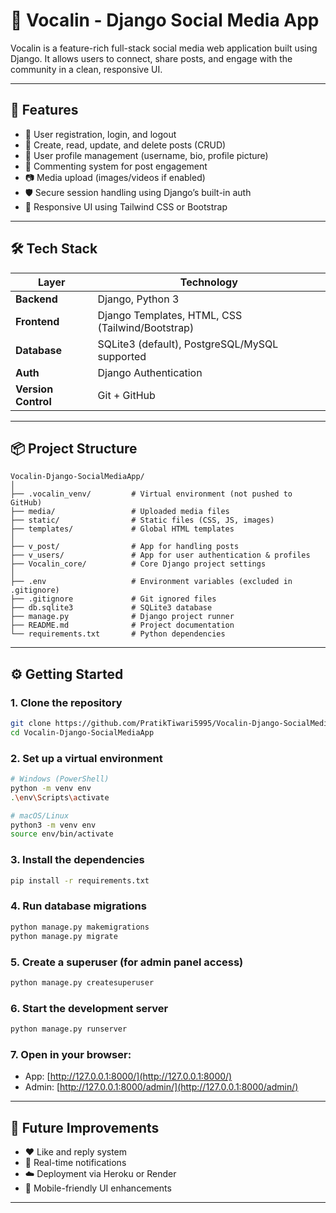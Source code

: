 # 📱 Vocalin - Django Social Media App

Vocalin is a feature-rich full-stack social media web application built using Django. It allows users to connect, share posts, and engage with the community in a clean, responsive UI.

---

## 🚀 Features

- 🔐 User registration, login, and logout
- 📝 Create, read, update, and delete posts (CRUD)
- 👤 User profile management (username, bio, profile picture)
- 💬 Commenting system for post engagement
- 📷 Media upload (images/videos if enabled)
- 🛡️ Secure session handling using Django’s built-in auth
- 🎨 Responsive UI using Tailwind CSS or Bootstrap

---

## 🛠️ Tech Stack

| Layer         | Technology        |
|---------------|-------------------|
| **Backend**   | Django, Python 3   |
| **Frontend**  | Django Templates, HTML, CSS (Tailwind/Bootstrap) |
| **Database**  | SQLite3 (default), PostgreSQL/MySQL supported |
| **Auth**      | Django Authentication |
| **Version Control** | Git + GitHub |

---

## 📦 Project Structure

```
Vocalin-Django-SocialMediaApp/
│
├── .vocalin_venv/         # Virtual environment (not pushed to GitHub)
├── media/                 # Uploaded media files
├── static/                # Static files (CSS, JS, images)
├── templates/             # Global HTML templates
│
├── v_post/                # App for handling posts
├── v_users/               # App for user authentication & profiles
├── Vocalin_core/          # Core Django project settings
│
├── .env                   # Environment variables (excluded in .gitignore)
├── .gitignore             # Git ignored files
├── db.sqlite3             # SQLite3 database
├── manage.py              # Django project runner
├── README.md              # Project documentation
└── requirements.txt       # Python dependencies
```

---

## ⚙️ Getting Started

### 1. Clone the repository
```bash
git clone https://github.com/PratikTiwari5995/Vocalin-Django-SocialMediaApp.git
cd Vocalin-Django-SocialMediaApp
```

### 2. Set up a virtual environment
```bash
# Windows (PowerShell)
python -m venv env
.\env\Scripts\activate

# macOS/Linux
python3 -m venv env
source env/bin/activate
```

### 3. Install the dependencies
```bash
pip install -r requirements.txt
```

### 4. Run database migrations
```bash
python manage.py makemigrations
python manage.py migrate
```

### 5. Create a superuser (for admin panel access)
```bash
python manage.py createsuperuser
```

### 6. Start the development server
```bash
python manage.py runserver
```

### 7. Open in your browser:
- App: [http://127.0.0.1:8000/](http://127.0.0.1:8000/)
- Admin: [http://127.0.0.1:8000/admin/](http://127.0.0.1:8000/admin/)

---

## 📌 Future Improvements

- ❤️ Like and reply system
- 📣 Real-time notifications
- ☁️ Deployment via Heroku or Render
- 📱 Mobile-friendly UI enhancements

---




